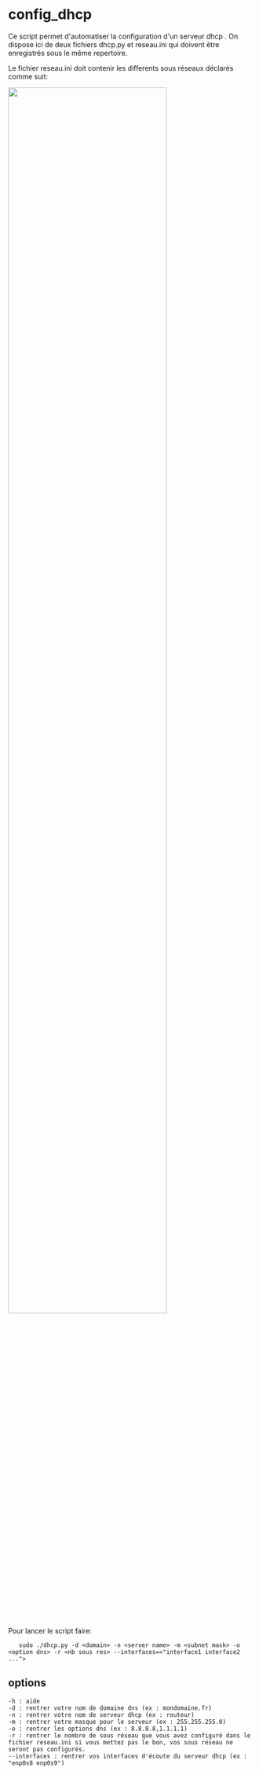 # config_dhcp

Ce script permet d'automatiser la configuration d'un serveur dhcp .
On dispose ici de deux fichiers dhcp.py et reseau.ini qui doivent être enregistrés sous le même repertoire.  

Le fichier reseau.ini doit contenir les differents sous réseaux déclarés comme suit:
  
  <img src="https://user-images.githubusercontent.com/72216948/97880528-91ab9700-1d21-11eb-88eb-d4ac8a55f988.png" width="80%"></img>   

Pour lancer le script faire:  

       sudo ./dhcp.py -d <domain> -n <server name> -m <subnet mask> -o <option dns> -r <nb sous res> --interfaces=<"interface1 interface2 ..."> 
       
       
  


## options

    -h : aide  
    -d : rentrer votre nom de domaine dns (ex : mondomaine.fr)  
    -n : rentrer votre nom de serveur dhcp (ex : routeur)  
    -m : rentrer votre masque pour le serveur (ex : 255.255.255.0)  
    -o : rentrer les options dns (ex : 8.8.8.8,1.1.1.1)  
    -r : rentrer le nombre de sous réseau que vous avez configuré dans le fichier reseau.ini si vous mettez pas le bon, vos sous réseau ne 
    seront pas configurés.  
    --interfaces : rentrer vos interfaces d'écoute du serveur dhcp (ex : "enp0s8 enp0s9")  
